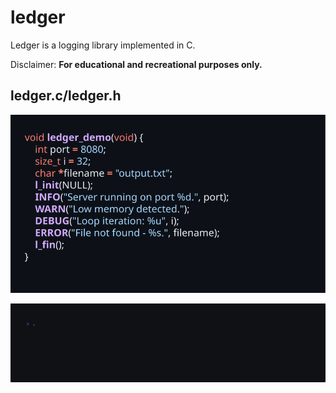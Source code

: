 # ledger

Ledger is a logging library implemented in C.

Disclaimer: **For educational and recreational purposes only.**

## ledger.c/ledger.h

![ledger demo code](./docs/svgs/ledger_demo.svg)

![ledger demo gif](./docs/gifs/ledger_demo.gif)

